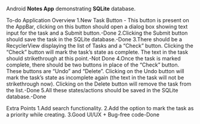 Android **Notes App** demonstrating **SQLite** database.

To-do Application
Overview
1.New Task Button - This button is present on the AppBar, clicking on this button should open a dialog box showing text input for the task and a Submit button.-Done
2.Clicking the Submit button should save the task in the SQLite database.-Done
3.There should be a RecyclerView displaying the list of Tasks and a “Check” button. Clicking the “Check” button will mark the task’s state as complete. The text in the task should strikethrough at this point.-Not Done
4.Once the task is marked complete, there should be two buttons in place of the “Check” button. These buttons are “Undo” and “Delete”. Clicking on the Undo button will mark the task’s state as incomplete again (the text in the task will not be strikethrough now). Clicking on the Delete button will remove the task from the list.-Done
5.All these states/actions should be saved in the SQLite database.-Done

Extra Points
1.Add search functionality.
2.Add the option to mark the task as a priority while creating.
3.Good UI/UX + Bug-free code-Done

